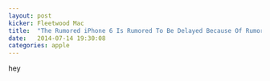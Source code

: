 ```yaml
---
layout: post
kicker:	Fleetwood Mac
title:  "The Rumored iPhone 6 Is Rumored To Be Delayed Because Of Rumored Issues With Its Rumored Sapphire Cover"
date:   2014-07-14 19:30:08
categories: apple
---
```


hey